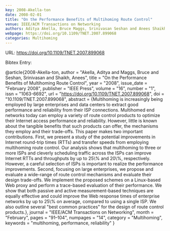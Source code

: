 ```yaml
---
key: 2008-Akella-ton
date: 2008-02-01
title: "On the Performance Benefits of Multihoming Route Control"
venue: IEEE/ACM Transactions on Networking
authors: Aditya Akella, Bruce Maggs, Srinivasan Seshan and Anees Shaikh
webpage: https://doi.org/10.1109/TNET.2007.899068
categories: Multihoming
---
```


URL: https://doi.org/10.1109/TNET.2007.899068

Bibtex Entry:

@article{2008-Akella-ton,
    author = "Akella, Aditya and Maggs, Bruce and Seshan, Srinivasan and Shaikh, Anees",
    title = "On the Performance Benefits of Multihoming Route Control",
    year = "2008",
    issue_date = "February 2008",
    publisher = "IEEE Press",
    volume = "16",
    number = "1",
    issn = "1063-6692",
    url = "https://doi.org/10.1109/TNET.2007.899068",
    doi = "10.1109/TNET.2007.899068",
    abstract = {Multihoming is increasingly being employed by large enterprises and data centers to extract good performance and reliability from their ISP connections. Multihomed end networks today can employ a variety of route control products to optimize their Internet access performance and reliability. However, little is known about the tangible benefits that such products can offer, the mechanisms they employ and their trade-offs. This paper makes two important contributions. First, we present a study of the potential improvements in Internet round-trip times (RTTs) and transfer speeds from employing multihoming route control. Our analysis shows that multihoming to three or more ISPs and cleverly scheduling traffic across the ISPs can improve Internet RTTs and throughputs by up to 25\\% and 20\\%, respectively. However, a careful selection of ISPs is important to realize the performance improvements. Second, focusing on large enterprises, we propose and evaluate a wide-range of route control mechanisms and evaluate their design trade-offs. We implement the proposed schemes on a Linux-based Web proxy and perform a trace-based evaluation of their performance. We show that both passive and active measurement-based techniques are equally effective and could improve the Web response times of enterprise networks by up to 25\\% on average, compared to using a single ISP. We also outline several "best common practices" for the design of route control products.},
    journal = "IEEE/ACM Transactions on Networking",
    month = "February",
    pages = "91–104",
    numpages = "14",
    category = "Multihoming",
    keywords = "multihoming, performance, reliability"
}

